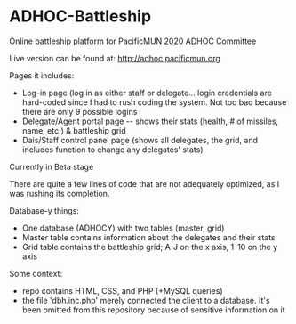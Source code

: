 # ADHOC-Battleship
Online battleship platform for PacificMUN 2020 ADHOC Committee

Live version can be found at: <http://adhoc.pacificmun.org>

Pages it includes:
 - Log-in page (log in as either staff or delegate... login credentials are hard-coded since I had to rush coding the system. Not too bad because there are only 9 possible logins
 - Delegate/Agent portal page -- shows their stats (health, # of missiles, name, etc.) & battleship grid
 - Dais/Staff control panel page (shows all delegates, the grid, and includes function to change any delegates' stats)

Currently in Beta stage

There are quite a few lines of code that are not adequately optimized, as I was rushing its completion.

Database-y things:
 - One database (ADHOCY) with two tables (master, grid)
 - Master table contains information about the delegates and their stats
 - Grid table contains the battleship grid; A-J on the x axis, 1-10 on the y axis

Some context:
 - repo contains HTML, CSS, and PHP (+MySQL queries)
 - the file 'dbh.inc.php' merely connected the client to a database. It's been omitted from this repository because of sensitive information on it
